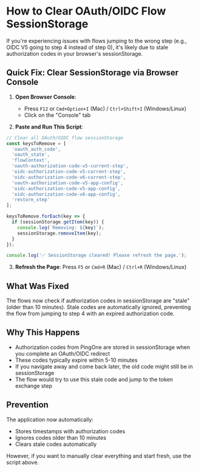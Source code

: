 # How to Clear OAuth/OIDC Flow SessionStorage

If you're experiencing issues with flows jumping to the wrong step (e.g., OIDC V5 going to step 4 instead of step 0), it's likely due to stale authorization codes in your browser's sessionStorage.

## Quick Fix: Clear SessionStorage via Browser Console

1. **Open Browser Console**:
   - Press `F12` or `Cmd+Option+I` (Mac) / `Ctrl+Shift+I` (Windows/Linux)
   - Click on the "Console" tab

2. **Paste and Run This Script**:

```javascript
// Clear all OAuth/OIDC flow sessionStorage
const keysToRemove = [
  'oauth_auth_code',
  'oauth_state',
  'flowContext',
  'oauth-authorization-code-v5-current-step',
  'oidc-authorization-code-v5-current-step',
  'oidc-authorization-code-v6-current-step',
  'oauth-authorization-code-v5-app-config',
  'oidc-authorization-code-v5-app-config',
  'oidc-authorization-code-v6-app-config',
  'restore_step'
];

keysToRemove.forEach(key => {
  if (sessionStorage.getItem(key)) {
    console.log(`Removing: ${key}`);
    sessionStorage.removeItem(key);
  }
});

console.log('✅ SessionStorage cleared! Please refresh the page.');
```

3. **Refresh the Page**: Press `F5` or `Cmd+R` (Mac) / `Ctrl+R` (Windows/Linux)

## What Was Fixed

The flows now check if authorization codes in sessionStorage are "stale" (older than 10 minutes). Stale codes are automatically ignored, preventing the flow from jumping to step 4 with an expired authorization code.

## Why This Happens

- Authorization codes from PingOne are stored in sessionStorage when you complete an OAuth/OIDC redirect
- These codes typically expire within 5-10 minutes
- If you navigate away and come back later, the old code might still be in sessionStorage
- The flow would try to use this stale code and jump to the token exchange step

## Prevention

The application now automatically:
- Stores timestamps with authorization codes
- Ignores codes older than 10 minutes
- Clears stale codes automatically

However, if you want to manually clear everything and start fresh, use the script above.





